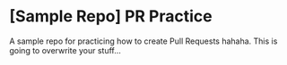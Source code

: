 # [Sample Repo] PR Practice
A sample repo for practicing how to create Pull Requests
hahaha. This is going to overwrite your stuff...
